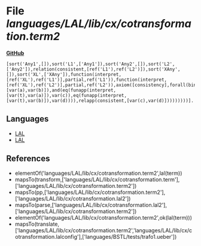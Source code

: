 # File _languages/LAL/lib/cx/cotransformation.term2_
**[GitHub](https://github.com/softlang/yas/blob/master/languages/LAL/lib/cx/cotransformation.term2)**
```
[sort('Any1',[]),sort('L1',['Any1']),sort('Any2',[]),sort('L2',['Any2']),relation(consistent,[ref('L1'),ref('L2')]),sort('XAny',[]),sort('XL',['XAny']),function(interpret,[ref('XL'),ref('L1')],partial,ref('L1')),function(interpret,[ref('XL'),ref('L2')],partial,ref('L2')),axiom([consistency],forall(bindv(t),ref('XL'),forall(bindv(a),ref('L1'),forall(bindv(c),ref('L1'),forall(bindv(b),ref('L2'),forall(bindv(d),ref('L2'),ifthen(and(relapp(consistent,[var(a),var(b)]),and(eq(funapp(interpret,[var(t),var(a)]),var(c)),eq(funapp(interpret,[var(t),var(b)]),var(d)))),relapp(consistent,[var(c),var(d)]))))))))].
```

## Languages
* [LAL](../languages/LAL.md)
* [LAL](../languages/LAL.md)

## References
* elementOf('languages/LAL/lib/cx/cotransformation.term2',lal(term))
* mapsTo(transform,['languages/LAL/lib/cx/cotransformation.term'],['languages/LAL/lib/cx/cotransformation.term2'])
* mapsTo(pp,['languages/LAL/lib/cx/cotransformation.term2'],['languages/LAL/lib/cx/cotransformation.lal2'])
* mapsTo(parse,['languages/LAL/lib/cx/cotransformation.lal2'],['languages/LAL/lib/cx/cotransformation.term2'])
* elementOf('languages/LAL/lib/cx/cotransformation.term2',ok(lal(term)))
* mapsTo(translate,['languages/LAL/lib/cx/cotransformation.term2','languages/LAL/lib/cx/cotransformation.lalconfig'],['languages/BSTL/tests/trafo1.ueber'])
